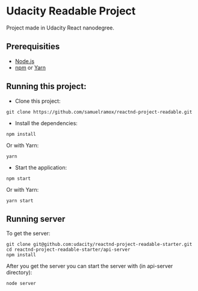 # Udacity Readable Project

Project made in Udacity React nanodegree.

## Prerequisities

- [Node.js](https://nodejs.org/)
- [npm](https://www.npmjs.com/) or [Yarn](https://yarnpkg.com/)

## Running this project:

- Clone this project:

```
git clone https://github.com/samuelramox/reactnd-project-readable.git
```

- Install the dependencies:

```
npm install
```

Or with Yarn:

```
yarn
```

- Start the application:

```
npm start
```

Or with Yarn:

```
yarn start
```

## Running server

To get the server:

```
git clone git@github.com:udacity/reactnd-project-readable-starter.git
cd reactnd-project-readable-starter/api-server
npm install
```

After you get the server you can start the server with (in api-server directory):

```
node server
```
